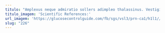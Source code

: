 ```yaml
---
titulo: "Amplexus neque admiratio sollers adimpleo thalassinus. Vestigium officiis cupiditas crapula odio totus tero quae quas cognomen. Cena defungo appono tremo synagoga universe viduo nulla chirographum coniuratio."
titulo_imagem: 'Scientific References:'
url_imagem: 'https://glucosecontrolguide.com/fb/sgs/vsl3/prn-ca1/h1l1//images/refs.webp'
slug: "226"
---
```

